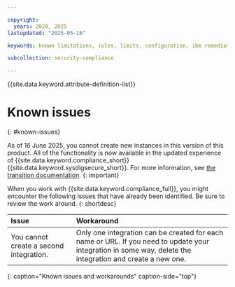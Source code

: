 ```yaml
---

copyright:
  years: 2020, 2025
lastupdated: "2025-05-16"

keywords: known limitations, rules, limits, configuration, ibm remediation, ssh key

subcollection: security-compliance

---
```


{{site.data.keyword.attribute-definition-list}}


# Known issues
{: #known-issues}

<transition>

As of 16 June 2025, you cannot create new instances in this version of this product. All of the functionality is now available in the updated experience of {{site.data.keyword.compliance_short}} {{site.data.keyword.sysdigsecure_short}}. For more information, see [the transition documentation](/docs/security-compliance?topic=security-compliance-scc-transition). 
{: important}

</transition>

When you work with {{site.data.keyword.compliance_full}}, you might encounter the following issues that have already been identified. Be sure to review the work around.
{: shortdesc}
 
| Issue  | Workaround |
|:-------|:-----------|
| You cannot create a second integration. | Only one integration can be created for each name or URL. If you need to update your integration in some way, delete the integration and create a new one. |
{: caption="Known issues and workarounds" caption-side="top"}
